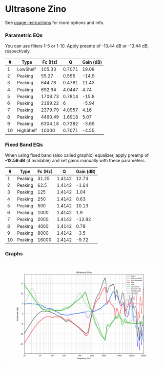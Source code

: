 # Ultrasone Zino
See [usage instructions](https://github.com/jaakkopasanen/AutoEq#usage) for more options and info.

### Parametric EQs
You can use filters 1-5 or 1-10. Apply preamp of -13.44 dB or -13.44 dB, respectively.

|   # | Type      |   Fc (Hz) |      Q |   Gain (dB) |
|-----|-----------|-----------|--------|-------------|
|   1 | LowShelf  |    105.33 | 0.7071 |       19.08 |
|   2 | Peaking   |     55.27 | 0.555  |      -14.9  |
|   3 | Peaking   |    644.78 | 0.4781 |       11.43 |
|   4 | Peaking   |    692.94 | 4.0447 |        4.74 |
|   5 | Peaking   |   1708.73 | 0.7814 |      -15.8  |
|   6 | Peaking   |   2169.22 | 6      |       -5.94 |
|   7 | Peaking   |   2379.79 | 4.0957 |        4.16 |
|   8 | Peaking   |   4460.49 | 1.6918 |        5.07 |
|   9 | Peaking   |   6304.18 | 0.7382 |       -3.69 |
|  10 | HighShelf |  10000    | 0.7071 |       -4.55 |

### Fixed Band EQs
When using fixed band (also called graphic) equalizer, apply preamp of **-12.59 dB** (if available) and set gains manually with these parameters.

|   # | Type    |   Fc (Hz) |      Q |   Gain (dB) |
|-----|---------|-----------|--------|-------------|
|   1 | Peaking |     31.25 | 1.4142 |       12.73 |
|   2 | Peaking |     62.5  | 1.4142 |       -1.64 |
|   3 | Peaking |    125    | 1.4142 |        1.04 |
|   4 | Peaking |    250    | 1.4142 |        0.63 |
|   5 | Peaking |    500    | 1.4142 |       10.13 |
|   6 | Peaking |   1000    | 1.4142 |        1.9  |
|   7 | Peaking |   2000    | 1.4142 |      -12.82 |
|   8 | Peaking |   4000    | 1.4142 |        0.78 |
|   9 | Peaking |   8000    | 1.4142 |       -3.5  |
|  10 | Peaking |  16000    | 1.4142 |       -9.72 |

### Graphs
![](./Ultrasone%20Zino.png)
